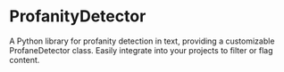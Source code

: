 # ProfanityDetector
A Python library for profanity detection in text, providing a customizable ProfaneDetector class. Easily integrate into your projects to filter or flag content.
